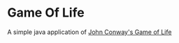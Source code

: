 # Game Of Life

A simple java application of [John Conway's Game of Life](https://en.wikipedia.org/wiki/Conway%27s_Game_of_Life)
